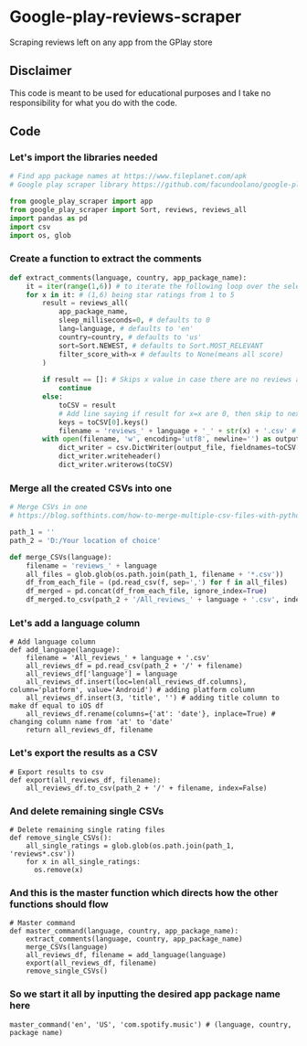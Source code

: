# Google-play-reviews-scraper
Scraping reviews left on any app from the GPlay store

## Disclaimer
This code is meant to be used for educational purposes and I take no responsibility for what you do with the code.

## Code
### Let's import the libraries needed

```python
# Find app package names at https://www.fileplanet.com/apk
# Google play scraper library https://github.com/facundoolano/google-play-scraper

from google_play_scraper import app
from google_play_scraper import Sort, reviews, reviews_all
import pandas as pd
import csv
import os, glob
```

### Create a function to extract the comments
```python
def extract_comments(language, country, app_package_name):
    it = iter(range(1,6)) # to iterate the following loop over the selected star ratings
    for x in it: # (1,6) being star ratings from 1 to 5
        result = reviews_all(
            app_package_name,
            sleep_milliseconds=0, # defaults to 0
            lang=language, # defaults to 'en'
            country=country, # defaults to 'us'
            sort=Sort.NEWEST, # defaults to Sort.MOST_RELEVANT
            filter_score_with=x # defaults to None(means all score)
        )
    
        if result == []: # Skips x value in case there are no reviews at this score
            continue
        else:
            toCSV = result
            # Add line saying if result for x=x are 0, then skip to next value of x
            keys = toCSV[0].keys()
            filename = 'reviews_' + language + '_' + str(x) + '.csv' # eg. 'reviews_it_5.csv'
        with open(filename, 'w', encoding='utf8', newline='') as output_file:
            dict_writer = csv.DictWriter(output_file, fieldnames=toCSV[0].keys())
            dict_writer.writeheader()
            dict_writer.writerows(toCSV)
```
### Merge all the created CSVs into one
```python
# Merge CSVs in one
# https://blog.softhints.com/how-to-merge-multiple-csv-files-with-python/

path_1 = ''
path_2 = 'D:/Your location of choice'

def merge_CSVs(language):
    filename = 'reviews_' + language
    all_files = glob.glob(os.path.join(path_1, filename + '*.csv'))
    df_from_each_file = (pd.read_csv(f, sep=',') for f in all_files)
    df_merged = pd.concat(df_from_each_file, ignore_index=True)
    df_merged.to_csv(path_2 + '/All_reviews_' + language + '.csv', index=False)
```
### Let's add a language column
```
# Add language column
def add_language(language):
    filename = 'All_reviews_' + language + '.csv'
    all_reviews_df = pd.read_csv(path_2 + '/' + filename)
    all_reviews_df['language'] = language
    all_reviews_df.insert(loc=len(all_reviews_df.columns), column='platform', value='Android') # adding platform column
    all_reviews_df.insert(3, 'title', '') # adding title column to make df equal to iOS df
    all_reviews_df.rename(columns={'at': 'date'}, inplace=True) # changing column name from 'at' to 'date'
    return all_reviews_df, filename
```
### Let's export the results as a CSV
```
# Export results to csv
def export(all_reviews_df, filename):
    all_reviews_df.to_csv(path_2 + '/' + filename, index=False)
```
### And delete remaining single CSVs
```
# Delete remaining single rating files
def remove_single_CSVs():
    all_single_ratings = glob.glob(os.path.join(path_1, 'reviews*.csv'))
    for x in all_single_ratings:
      os.remove(x)
```
### And this is the master function which directs how the other functions should flow
```
# Master command
def master_command(language, country, app_package_name):
    extract_comments(language, country, app_package_name)
    merge_CSVs(language)
    all_reviews_df, filename = add_language(language)
    export(all_reviews_df, filename)
    remove_single_CSVs()   
```
### So we start it all by inputting the desired app package name here
```
master_command('en', 'US', 'com.spotify.music') # (language, country, package name)
```

